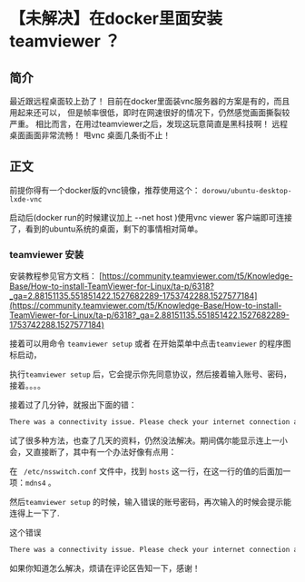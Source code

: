 # 【未解决】在docker里面安装teamviewer ？

## 简介

最近跟远程桌面较上劲了！
目前在docker里面装vnc服务器的方案是有的，而且用起来还可以， 但是帧率很低，即时在网速很好的情况下，仍然感觉画面撕裂较严重。 相比而言，在用过teamviewer之后，发现这玩意简直是黑科技啊！  远程桌面画面非常流畅！ 甩vnc 桌面几条街不止！

## 正文

前提你得有一个docker版的vnc镜像，推荐使用这个： `dorowu/ubuntu-desktop-lxde-vnc`

启动后(docker run的时候建议加上 --net host )使用vnc viewer 客户端即可连接了，看到的ubuntu系统的桌面，剩下的事情相对简单。

### teamviewer 安装

安装教程参见官方文档： [https://community.teamviewer.com/t5/Knowledge-Base/How-to-install-TeamViewer-for-Linux/ta-p/6318?_ga=2.88151135.551851422.1527682289-1753742288.1527577184](https://community.teamviewer.com/t5/Knowledge-Base/How-to-install-TeamViewer-for-Linux/ta-p/6318?_ga=2.88151135.551851422.1527682289-1753742288.1527577184)

接着可以用命令 `teamviewer setup` 或者 在开始菜单中点击`teamviewer` 的程序图标启动，

执行`teamviewer setup`  后，它会提示你先同意协议，然后接着输入账号、密码，接着。。。。

接着过了几分钟，就报出下面的错：

```bash
There was a connectivity issue. Please check your internet connection and try again.
```

试了很多种方法，也查了几天的资料，仍然没法解决。期间偶尔能显示连上一小会，又直接断了，其中有一个办法好像有点用：

在 ` /etc/nsswitch.conf` 文件中，找到 `hosts` 这一行，在这一行的值的后面加一项：`mdns4` 。

然后`teamviewer setup` 的时候，输入错误的账号密码，再次输入的时候会提示能连得上一下了.


这个错误
```bash
There was a connectivity issue. Please check your internet connection and try again.
```

如果你知道怎么解决，烦请在评论区告知一下，感谢！



